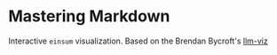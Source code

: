 # Mastering Markdown

Interactive `einsum` visualization. Based on the Brendan Bycroft's [llm-viz](https://github.com/bbycroft/llm-viz)

